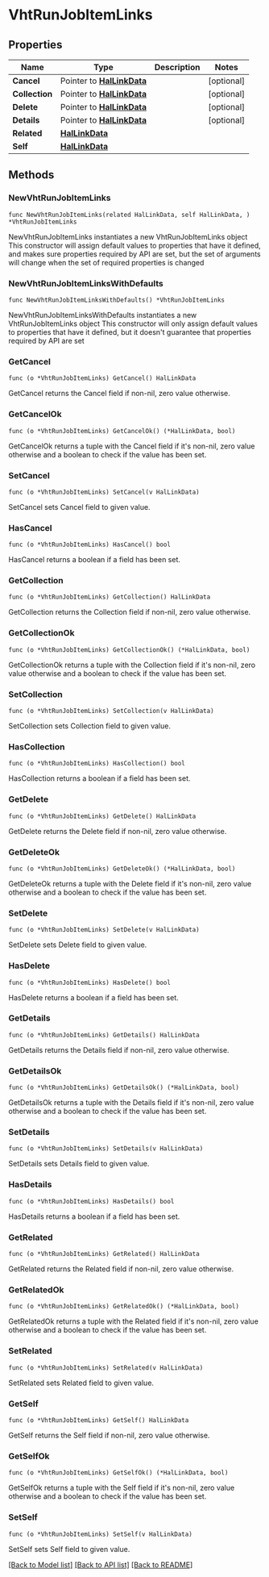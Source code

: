 # VhtRunJobItemLinks

## Properties

Name | Type | Description | Notes
------------ | ------------- | ------------- | -------------
**Cancel** | Pointer to [**HalLinkData**](HalLinkData.md) |  | [optional] 
**Collection** | Pointer to [**HalLinkData**](HalLinkData.md) |  | [optional] 
**Delete** | Pointer to [**HalLinkData**](HalLinkData.md) |  | [optional] 
**Details** | Pointer to [**HalLinkData**](HalLinkData.md) |  | [optional] 
**Related** | [**HalLinkData**](HalLinkData.md) |  | 
**Self** | [**HalLinkData**](HalLinkData.md) |  | 

## Methods

### NewVhtRunJobItemLinks

`func NewVhtRunJobItemLinks(related HalLinkData, self HalLinkData, ) *VhtRunJobItemLinks`

NewVhtRunJobItemLinks instantiates a new VhtRunJobItemLinks object
This constructor will assign default values to properties that have it defined,
and makes sure properties required by API are set, but the set of arguments
will change when the set of required properties is changed

### NewVhtRunJobItemLinksWithDefaults

`func NewVhtRunJobItemLinksWithDefaults() *VhtRunJobItemLinks`

NewVhtRunJobItemLinksWithDefaults instantiates a new VhtRunJobItemLinks object
This constructor will only assign default values to properties that have it defined,
but it doesn't guarantee that properties required by API are set

### GetCancel

`func (o *VhtRunJobItemLinks) GetCancel() HalLinkData`

GetCancel returns the Cancel field if non-nil, zero value otherwise.

### GetCancelOk

`func (o *VhtRunJobItemLinks) GetCancelOk() (*HalLinkData, bool)`

GetCancelOk returns a tuple with the Cancel field if it's non-nil, zero value otherwise
and a boolean to check if the value has been set.

### SetCancel

`func (o *VhtRunJobItemLinks) SetCancel(v HalLinkData)`

SetCancel sets Cancel field to given value.

### HasCancel

`func (o *VhtRunJobItemLinks) HasCancel() bool`

HasCancel returns a boolean if a field has been set.

### GetCollection

`func (o *VhtRunJobItemLinks) GetCollection() HalLinkData`

GetCollection returns the Collection field if non-nil, zero value otherwise.

### GetCollectionOk

`func (o *VhtRunJobItemLinks) GetCollectionOk() (*HalLinkData, bool)`

GetCollectionOk returns a tuple with the Collection field if it's non-nil, zero value otherwise
and a boolean to check if the value has been set.

### SetCollection

`func (o *VhtRunJobItemLinks) SetCollection(v HalLinkData)`

SetCollection sets Collection field to given value.

### HasCollection

`func (o *VhtRunJobItemLinks) HasCollection() bool`

HasCollection returns a boolean if a field has been set.

### GetDelete

`func (o *VhtRunJobItemLinks) GetDelete() HalLinkData`

GetDelete returns the Delete field if non-nil, zero value otherwise.

### GetDeleteOk

`func (o *VhtRunJobItemLinks) GetDeleteOk() (*HalLinkData, bool)`

GetDeleteOk returns a tuple with the Delete field if it's non-nil, zero value otherwise
and a boolean to check if the value has been set.

### SetDelete

`func (o *VhtRunJobItemLinks) SetDelete(v HalLinkData)`

SetDelete sets Delete field to given value.

### HasDelete

`func (o *VhtRunJobItemLinks) HasDelete() bool`

HasDelete returns a boolean if a field has been set.

### GetDetails

`func (o *VhtRunJobItemLinks) GetDetails() HalLinkData`

GetDetails returns the Details field if non-nil, zero value otherwise.

### GetDetailsOk

`func (o *VhtRunJobItemLinks) GetDetailsOk() (*HalLinkData, bool)`

GetDetailsOk returns a tuple with the Details field if it's non-nil, zero value otherwise
and a boolean to check if the value has been set.

### SetDetails

`func (o *VhtRunJobItemLinks) SetDetails(v HalLinkData)`

SetDetails sets Details field to given value.

### HasDetails

`func (o *VhtRunJobItemLinks) HasDetails() bool`

HasDetails returns a boolean if a field has been set.

### GetRelated

`func (o *VhtRunJobItemLinks) GetRelated() HalLinkData`

GetRelated returns the Related field if non-nil, zero value otherwise.

### GetRelatedOk

`func (o *VhtRunJobItemLinks) GetRelatedOk() (*HalLinkData, bool)`

GetRelatedOk returns a tuple with the Related field if it's non-nil, zero value otherwise
and a boolean to check if the value has been set.

### SetRelated

`func (o *VhtRunJobItemLinks) SetRelated(v HalLinkData)`

SetRelated sets Related field to given value.


### GetSelf

`func (o *VhtRunJobItemLinks) GetSelf() HalLinkData`

GetSelf returns the Self field if non-nil, zero value otherwise.

### GetSelfOk

`func (o *VhtRunJobItemLinks) GetSelfOk() (*HalLinkData, bool)`

GetSelfOk returns a tuple with the Self field if it's non-nil, zero value otherwise
and a boolean to check if the value has been set.

### SetSelf

`func (o *VhtRunJobItemLinks) SetSelf(v HalLinkData)`

SetSelf sets Self field to given value.



[[Back to Model list]](../README.md#documentation-for-models) [[Back to API list]](../README.md#documentation-for-api-endpoints) [[Back to README]](../README.md)


